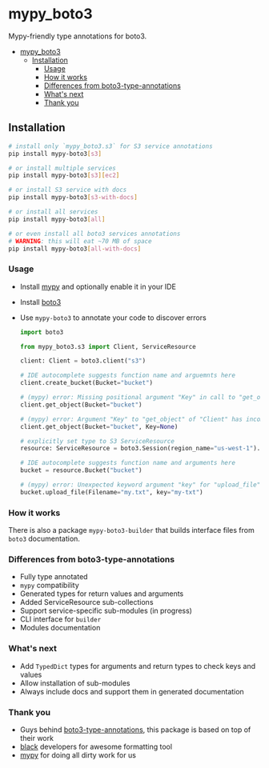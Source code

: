 # mypy_boto3

Mypy-friendly type annotations for boto3.

- [mypy_boto3](#mypyboto3)
  - [Installation](#installation)
    - [Usage](#usage)
    - [How it works](#how-it-works)
    - [Differences from boto3-type-annotations](#differences-from-boto3-type-annotations)
    - [What's next](#whats-next)
    - [Thank you](#thank-you)

## Installation

```bash
# install only `mypy_boto3.s3` for S3 service annotations
pip install mypy-boto3[s3]

# or install multiple services
pip install mypy-boto3[s3][ec2]

# or install S3 service with docs
pip install mypy-boto3[s3-with-docs]

# or install all services
pip install mypy-boto3[all]

# or even install all boto3 services annotations
# WARNING: this will eat ~70 MB of space
pip install mypy-boto3[all-with-docs]
```

### Usage

- Install [mypy](https://github.com/python/mypy) and optionally enable it in your IDE
- Install [boto3](https://github.com/boto/boto3)
- Use `mypy-boto3` to annotate your code to discover errors

    ```python
    import boto3

    from mypy_boto3.s3 import Client, ServiceResource

    client: Client = boto3.client("s3")

    # IDE autocomplete suggests function name and arguemnts here
    client.create_bucket(Bucket="bucket")

    # (mypy) error: Missing positional argument "Key" in call to "get_object" of "Client"
    client.get_object(Bucket="bucket")

    # (mypy) error: Argument "Key" to "get_object" of "Client" has incompatible type "None"; expected "str"
    client.get_object(Bucket="bucket", Key=None)

    # explicitly set type to S3 ServiceResource
    resource: ServiceResource = boto3.Session(region_name="us-west-1").resource("s3")

    # IDE autocomplete suggests function name and arguments here
    bucket = resource.Bucket("bucket")

    # (mypy) error: Unexpected keyword argument "key" for "upload_file" of "Bucket"
    bucket.upload_file(Filename="my.txt", key="my-txt")
    ```

### How it works

There is also a package `mypy-boto3-builder` that builds interface files from `boto3` documentation.

### Differences from boto3-type-annotations

- Fully type annotated
- `mypy` compatibility
- Generated types for return values and arguments
- Added ServiceResource sub-collections
- Support service-specific sub-modules (in progress)
- CLI interface for `builder`
- Modules documentation

### What's next

- Add `TypedDict` types for arguments and return types to check keys and values
- Allow installation of sub-modules
- Always include docs and support them in generated documentation

### Thank you

- Guys behind [boto3-type-annotations](https://pypi.org/project/boto3-type-annotations/),
  this package is based on top of their work
- [black](https://github.com/psf/black) developers for awesome formatting tool
- [mypy](https://github.com/python/mypy) for doing all dirty work for us
